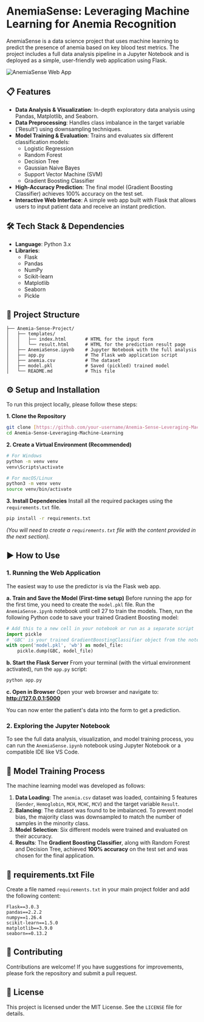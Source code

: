 # AnemiaSense: Leveraging Machine Learning for Anemia Recognition

AnemiaSense is a data science project that uses machine learning to predict the presence of anemia based on key blood test metrics. The project includes a full data analysis pipeline in a Jupyter Notebook and is deployed as a simple, user-friendly web application using Flask.

![AnemiaSense Web App](https://i.imgur.com/vHq7kY1.png)

## 📋 Features

-   **Data Analysis & Visualization**: In-depth exploratory data analysis using Pandas, Matplotlib, and Seaborn.
-   **Data Preprocessing**: Handles class imbalance in the target variable ('Result') using downsampling techniques.
-   **Model Training & Evaluation**: Trains and evaluates six different classification models:
    -   Logistic Regression
    -   Random Forest
    -   Decision Tree
    -   Gaussian Naive Bayes
    -   Support Vector Machine (SVM)
    -   Gradient Boosting Classifier
-   **High-Accuracy Prediction**: The final model (Gradient Boosting Classifier) achieves 100% accuracy on the test set.
-   **Interactive Web Interface**: A simple web app built with Flask that allows users to input patient data and receive an instant prediction.

## 🛠️ Tech Stack & Dependencies

-   **Language**: Python 3.x
-   **Libraries**:
    -   Flask
    -   Pandas
    -   NumPy
    -   Scikit-learn
    -   Matplotlib
    -   Seaborn
    -   Pickle

## 📁 Project Structure

```
├── Anemia-Sense-Project/
│   ├── templates/
│   │   ├── index.html       # HTML for the input form
│   │   └── result.html      # HTML for the prediction result page
│   ├── AnemiaSense.ipynb    # Jupyter Notebook with the full analysis
│   ├── app.py               # The Flask web application script
│   ├── anemia.csv           # The dataset
│   ├── model.pkl            # Saved (pickled) trained model
│   └── README.md            # This file
```

## ⚙️ Setup and Installation

To run this project locally, please follow these steps:

**1. Clone the Repository**
```bash
git clone [https://github.com/your-username/Anemia-Sense-Leveraging-Machine-Learning.git](https://github.com/your-username/Anemia-Sense-Leveraging-Machine-Learning.git)
cd Anemia-Sense-Leveraging-Machine-Learning
```

**2. Create a Virtual Environment (Recommended)**
```bash
# For Windows
python -m venv venv
venv\Scripts\activate

# For macOS/Linux
python3 -m venv venv
source venv/bin/activate
```

**3. Install Dependencies**
Install all the required packages using the `requirements.txt` file.
```bash
pip install -r requirements.txt
```
*(You will need to create a `requirements.txt` file with the content provided in the next section).*

## ▶️ How to Use

### 1. Running the Web Application

The easiest way to use the predictor is via the Flask web app.

**a. Train and Save the Model (First-time setup)**
Before running the app for the first time, you need to create the `model.pkl` file. Run the `AnemiaSense.ipynb` notebook until cell 27 to train the models. Then, run the following Python code to save your trained Gradient Boosting model:

```python
# Add this to a new cell in your notebook or run as a separate script
import pickle
# 'GBC' is your trained GradientBoostingClassifier object from the notebook
with open('model.pkl', 'wb') as model_file:
    pickle.dump(GBC, model_file)
```

**b. Start the Flask Server**
From your terminal (with the virtual environment activated), run the `app.py` script:
```bash
python app.py
```

**c. Open in Browser**
Open your web browser and navigate to:
**http://127.0.0.1:5000**

You can now enter the patient's data into the form to get a prediction.

### 2. Exploring the Jupyter Notebook

To see the full data analysis, visualization, and model training process, you can run the `AnemiaSense.ipynb` notebook using Jupyter Notebook or a compatible IDE like VS Code.

## 🤖 Model Training Process

The machine learning model was developed as follows:
1.  **Data Loading**: The `anemia.csv` dataset was loaded, containing 5 features (`Gender`, `Hemoglobin`, `MCH`, `MCHC`, `MCV`) and the target variable `Result`.
2.  **Balancing**: The dataset was found to be imbalanced. To prevent model bias, the majority class was downsampled to match the number of samples in the minority class.
3.  **Model Selection**: Six different models were trained and evaluated on their accuracy.
4.  **Results**: The **Gradient Boosting Classifier**, along with Random Forest and Decision Tree, achieved **100% accuracy** on the test set and was chosen for the final application.

## 📄 requirements.txt File

Create a file named `requirements.txt` in your main project folder and add the following content:

```
Flask==3.0.3
pandas==2.2.2
numpy==1.26.4
scikit-learn==1.5.0
matplotlib==3.9.0
seaborn==0.13.2
```

## 🤝 Contributing

Contributions are welcome! If you have suggestions for improvements, please fork the repository and submit a pull request.

## 📜 License

This project is licensed under the MIT License. See the `LICENSE` file for details.

